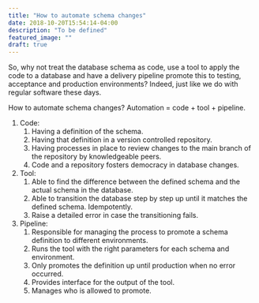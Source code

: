 ```yaml
---
title: "How to automate schema changes"
date: 2018-10-20T15:54:14-04:00
description: "To be defined"
featured_image: ""
draft: true
---
```


So, why not treat the database schema as code, use a tool to apply the code to a database and have a delivery pipeline promote this to testing, acceptance and production environments? Indeed, just like we do with regular software these days.

How to automate schema changes? Automation = code + tool + pipeline. 
1. Code:
    1. Having a definition of the schema.
    1. Having that definition in a version controlled repository.
    1. Having processes in place to review changes to the main branch of the repository by knowledgeable peers.
    1. Code and a repository fosters democracy in database changes.
1. Tool:
    1. Able to find the difference between the defined schema and the actual schema in the database.
    1. Able to transition the database step by step up until it matches the defined schema. Idempotently.
    1. Raise a detailed error in case the transitioning fails.
1. Pipeline:
    1. Responsible for managing the process to promote a schema definition to different environments.
    1. Runs the tool with the right parameters for each schema and environment.
    1. Only promotes the definition up until production when no error occurred.
    1. Provides interface for the output of the tool.
    1. Manages who is allowed to promote.
